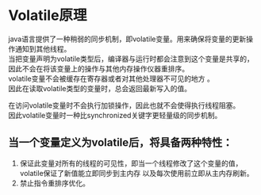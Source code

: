 # Volatile原理
java语言提供了一种稍弱的同步机制，即volatile变量。用来确保将变量的更新操作通知到其他线程。  
当把变量声明为volatile类型后，编译器与运行时都会注意到这个变量是共享的，  
因此不会在将该变量上的操作与其他内存操作仪器重排序。  
volatile变量不会被缓存在寄存器或者对其他处理器不可见的地方 。  
因此在读取volatile类型的变量时，总会返回最新写入的值。  
  
  在访问volatile变量时不会执行加锁操作，因此也就不会使得执行线程阻塞。  
  因此volatile变量时一种比synchronized关键字更轻量级的同步机制。
## 当一个变量定义为volatile后，将具备两种特性：
1. 保证此变量对所有的线程的可见性，即当一个线程修改了这个变量的值，volatile保证了新值能立即同步到主内存
以及每次使用前立即从主内存刷新。
2. 禁止指令重排序优化。